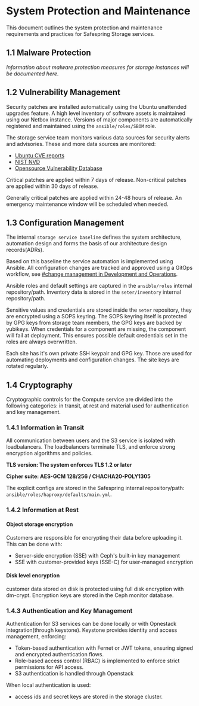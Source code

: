 # System Protection and Maintenance

This document outlines the system protection and maintenance requirements and practices for Safespring Storage services.

## 1.1 Malware Protection

*Information about malware protection measures for storage instances will be documented here.*

## 1.2 Vulnerability Management

Security patches are installed automatically using the Ubuntu unattended upgrades feature.
A high level inventory of software assets is maintained using our Netbox instance. Versions of major components are automatically registered and maintained using the `ansible/roles/SBOM` role.

The storage service team monitors various data sources for security alerts and advisories.
These and more data sources are monitored:

* [Ubuntu CVE reports](https://ubuntu.com/security/cves)
* [NIST NVD](https://nvd.nist.gov/)
* [Opensource Vulnerability Database](https://osv.dev/list)

Critical patches are applied within 7 days of release. Non-critical patches are applied within 30 days of release.

Generally critical patches are applied within 24-48 hours of release. An emergency maintenance window will be scheduled when needed.


## 1.3 Configuration Management

The internal `storage service baseline` defines the system architecture, automation design and forms the basis of our architecture design records(ADRs).

Based on this baseline the service automation is implemented using Ansible. All configuration changes are tracked and approved using a GitOps workflow, see [#change management in Development and Operations](development-operations-management.md#62-change-management).

Ansible roles and default settings are captured in the `ansible/roles` internal repository/path. Inventory data is stored in the `seter/inventory` internal repository/path.

Sensitive values and credentials are stored inside the `seter` repository, they are encrypted using a SOPS keyring. The SOPS keyring itself is protected by GPG keys from storage team members, the GPG keys are backed by yubikeys. When credentials for a component are missing, the component will fail at deployment. This ensures possible default credentials set in the roles are always overwritten.

Each site has it's own private SSH keypair and GPG key. Those are used for automating deployments and configuration changes. The site keys are rotated regularly.

## 1.4 Cryptography

Cryptographic controls for the Compute service are divided into the following categories: in transit, at rest and material used for authentication and key management.

### 1.4.1 Information in Transit

All communication between users and the S3 service is isolated with loadbalancers. The loadbalancers terminate TLS, and enforce strong encryption algorithms and policies.

**TLS version: The system enforces TLS 1.2 or later**

**Cipher suite: AES-GCM 128/256 / CHACHA20-POLY1305**

The explicit configs are stored in the Safespring internal repository/path: `ansible/roles/haproxy/defaults/main.yml`.

### 1.4.2 Information at Rest

#### Object storage encryption

Customers are responsible for encrypting their data before uploading it. This can be done with:

* Server-side encryption (SSE) with Ceph's built-in key management
* SSE with customer-provided keys (SSE-C) for user-managed encryption

#### Disk level encryption

customer data stored on disk is protected using full disk encryption with dm-crypt. Encryption keys are stored in the Ceph monitor database.

### 1.4.3 Authentication and Key Management

Authentication for S3 services can be done locally or with Opnestack integration(through keystone).
Keystone provides identity and access management, enforcing:

* Token-based authentication with Fernet or JWT tokens, ensuring signed and encrypted authentication flows.
* Role-based access control (RBAC) is implemented to enforce strict permissions for API access.
* S3 authentication is handled through Openstack

When local authentication is used:

* access ids and secret keys are stored in the storage cluster.
